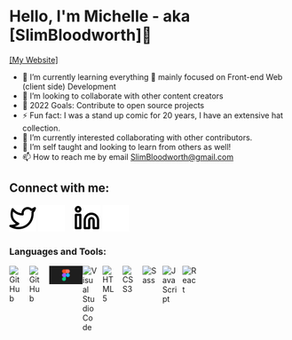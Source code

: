  # Hello, I'm Michelle - aka [SlimBloodworth]👋
 [[My Website]](https://slimbloodworth.editorx.io/portfolio)
 
- 🌱 I’m currently learning everything 🤣 mainly focused on Front-end Web (client side) Development 
- 👯 I’m looking to collaborate with other content creators
- 🥅 2022 Goals: Contribute to open source projects
- ⚡ Fun fact: I was a stand up comic for 20 years, I have an extensive hat collection.
- 👀 I’m currently interested collaborating with other contributors.
- 💞️ I’m self taught and looking to learn from others as well!
- 📫 How to reach me by email SlimBloodworth@gmail.com

## Connect with me:

[![website](images/twitter-light.svg)](https://twitter.com/codestackr#gh-light-mode-only)
[![website](images/twitter-dark.svg)](https://twitter.com/codestackr#gh-dark-mode-only)
&nbsp;&nbsp;
[![website](images/linkedin-light.svg)](https://www.linkedin.com/in/michelle-renee-99b455187/-light-mode-only)
[![website](images/linkedin-dark.svg)](https://www.linkedin.com/in/michelle-renee-99b455187/-dark-mode-only)
&nbsp;&nbsp;

### Languages and Tools:

[<img align="left" alt="GitHub" width="26px" src="https://user-images.githubusercontent.com/3369400/139447912-e0f43f33-6d9f-45f8-be46-2df5bbc91289.png" style="padding-right:10px;" />]()
[<img align="left" alt="GitHub" width="26px" src="https://user-images.githubusercontent.com/3369400/139448065-39a229ba-4b06-434b-bc67-616e2ed80c8f.png" style="padding-right:10px;" />]()
<img align="left" alt="figma" width="60px" src="images/figma-icon.png">
<img align="left" alt="Visual Studio Code" width="26px" src="https://cdn.jsdelivr.net/gh/devicons/devicon/icons/vscode/vscode-original.svg" style="padding-right:10px;" />
<img align="left" alt="HTML5" width="26px" src="https://cdn.jsdelivr.net/gh/devicons/devicon/icons/html5/html5-original.svg" style="padding-right:10px;" />
<img align="left" alt="CSS3" width="26px" src="https://cdn.jsdelivr.net/gh/devicons/devicon/icons/css3/css3-original.svg" style="padding-right:10px;" />
<img align="left" alt="Sass" width="26px" src="https://cdn.jsdelivr.net/gh/devicons/devicon/icons/sass/sass-original.svg" style="padding-right:10px;" /><img align="left" alt="JavaScript" width="26px" src="https://cdn.jsdelivr.net/gh/devicons/devicon/icons/javascript/javascript-original.svg" style="padding-right:10px;" />
<img align="left" alt="React" width="26px" src="https://cdn.jsdelivr.net/gh/devicons/devicon/icons/react/react-original.svg" style="padding-right:10px;" />


<!---
SlimBloodworth/SlimBloodworth is a ✨ special ✨ repository because its `README.md` (this file) appears on your GitHub profile.
You can click the Preview link to take a look at your changes.
--->
